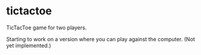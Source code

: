 # tictactoe
TicTacToe game for two players.<br>

Starting to work on a version where you can play against the computer.  (Not yet implemented.)
